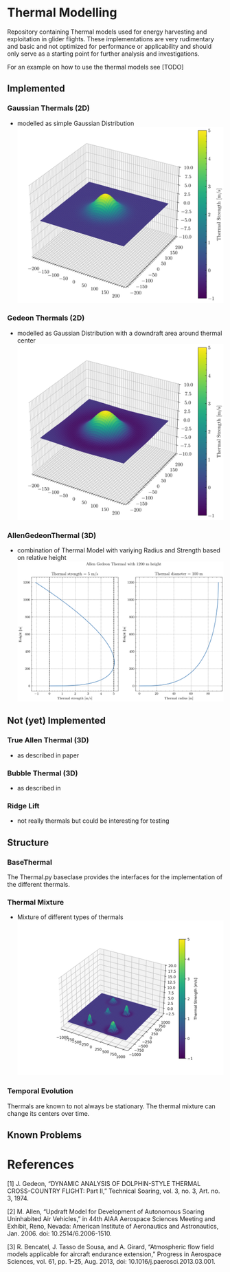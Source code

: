 # Thermal Modelling
Repository containing Thermal models used for energy harvesting and exploitation in glider flights. These implementations are very rudimentary and basic and not optimized for performance or applicability and should only serve as a starting point for further analysis and investigations.

For an example on how to use the thermal models see [TODO]

## Implemented

### Gaussian Thermals (2D)
- modelled as simple Gaussian Distribution
![plot](./plots/GaussianThermal3D.png)
### Gedeon Thermals (2D)
- modelled as Gaussian Distribution with a downdraft area around thermal center
![plot](./plots/GedeonThermal3D.png)
### AllenGedeonThermal (3D)
- combination of Thermal Model with variying Radius and Strength based on relative height
![plot](./plots/AllenGedeonThermal.png)

## Not (yet) Implemented
### True Allen Thermal (3D)
- as described in paper
### Bubble Thermal (3D)
- as described in 
### Ridge Lift
- not really thermals but could be interesting for testing

## Structure
### BaseThermal
The Thermal.py baseclase provides the interfaces for the implementation of the different thermals.

### Thermal Mixture
- Mixture of different types of thermals
![plot](./plots/ThermalMixture.png)

### Temporal Evolution
Thermals are known to not always be stationary. The thermal mixture can change its centers over time.

## Known Problems

# References
[1] J. Gedeon, “DYNAMIC ANALYSIS OF DOLPHIN-STYLE THERMAL CROSS-COUNTRY FLIGHT: Part II,” Technical Soaring, vol. 3, no. 3, Art. no. 3, 1974.

[2] M. Allen, “Updraft Model for Development of Autonomous Soaring Uninhabited Air Vehicles,” in 44th AIAA Aerospace Sciences Meeting and Exhibit, Reno, Nevada: American Institute of Aeronautics and Astronautics, Jan. 2006. doi: 10.2514/6.2006-1510.

[3] R. Bencatel, J. Tasso de Sousa, and A. Girard, “Atmospheric flow field models applicable for aircraft endurance extension,” Progress in Aerospace Sciences, vol. 61, pp. 1–25, Aug. 2013, doi: 10.1016/j.paerosci.2013.03.001.